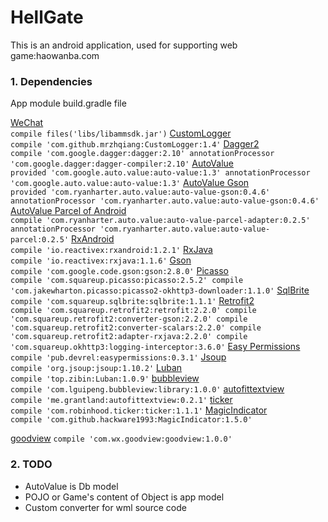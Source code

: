 # HellGate
This is an android application, used for supporting web game:haowanba.com
### 1. Dependencies
App module build.gradle file    

[WeChat](https://open.weixin.qq.com/)  
`
compile files('libs/libammsdk.jar')
`
[CustomLogger](https://github.com/mrzhqiang/CustomLogger)  
`
compile 'com.github.mrzhqiang:CustomLogger:1.4'
`
[Dagger2](https://github.com/google/dagger)  
`
compile 'com.google.dagger:dagger:2.10'
annotationProcessor 'com.google.dagger:dagger-compiler:2.10'
`
[AutoValue](https://github.com/google/auto)  
`
provided 'com.google.auto.value:auto-value:1.3'
annotationProcessor 'com.google.auto.value:auto-value:1.3'
`
[AutoValue Gson](https://github.com/rharter/auto-value-gson)  
`
provided 'com.ryanharter.auto.value:auto-value-gson:0.4.6'
annotationProcessor 'com.ryanharter.auto.value:auto-value-gson:0.4.6'
`
[AutoValue Parcel of Android](https://github.com/rharter/auto-value-gson)  
`
compile 'com.ryanharter.auto.value:auto-value-parcel-adapter:0.2.5'
annotationProcessor 'com.ryanharter.auto.value:auto-value-parcel:0.2.5'
`
[RxAndroid](https://github.com/ReactiveX/RxAndroid)  
`
compile 'io.reactivex:rxandroid:1.2.1'
`
[RxJava](https://github.com/ReactiveX/RxJava)  
`
compile 'io.reactivex:rxjava:1.1.6'
`
[Gson](https://github.com/google/gson)  
`
compile 'com.google.code.gson:gson:2.8.0'
`
[Picasso](https://github.com/square/picasso)  
`
compile 'com.squareup.picasso:picasso:2.5.2'
compile 'com.jakewharton.picasso:picasso2-okhttp3-downloader:1.1.0'
`
[SqlBrite](https://github.com/square/sqlbrite)  
`
compile 'com.squareup.sqlbrite:sqlbrite:1.1.1'
`
[Retrofit2](https://github.com/square/retrofit)  
`
compile 'com.squareup.retrofit2:retrofit:2.2.0'
compile 'com.squareup.retrofit2:converter-gson:2.2.0'
compile 'com.squareup.retrofit2:converter-scalars:2.2.0'
compile 'com.squareup.retrofit2:adapter-rxjava:2.2.0'
compile 'com.squareup.okhttp3:logging-interceptor:3.6.0'
`
[Easy Permissions](https://github.com/googlesamples/easypermissions)  
`
compile 'pub.devrel:easypermissions:0.3.1'
`
[Jsoup](https://github.com/jhy/jsoup)  
`
compile 'org.jsoup:jsoup:1.10.2'
`
[Luban](https://github.com/Curzibn/Luban)  
`
compile 'top.zibin:Luban:1.0.9'
`
[bubbleview](https://github.com/lguipeng/BubbleView)  
`
compile 'com.lguipeng.bubbleview:library:1.0.0'
`
[autofittextview](https://github.com/grantland/android-autofittextview)  
`
compile 'me.grantland:autofittextview:0.2.1'
`
[ticker](https://github.com/robinhood/ticker)  
`
compile 'com.robinhood.ticker:ticker:1.1.1'
`
[MagicIndicator](https://github.com/hackware1993/MagicIndicator)  
`
compile 'com.github.hackware1993:MagicIndicator:1.5.0'
`

[goodview](https://github.com/venshine/GoodView)
`
compile 'com.wx.goodview:goodview:1.0.0'
`
### 2. TODO
* AutoValue is Db model
* POJO or Game's content of Object is app model
* Custom converter for wml source code
